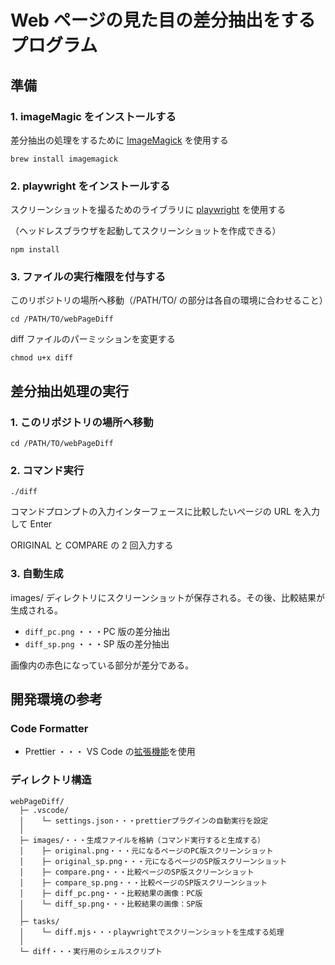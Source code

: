 # Web ページの見た目の差分抽出をするプログラム

## 準備

### 1. imageMagic をインストールする

差分抽出の処理をするために [ImageMagick](https://imagemagick.org/) を使用する

```
brew install imagemagick
```

### 2. playwright をインストールする

スクリーンショットを撮るためのライブラリに [playwright](https://github.com/microsoft/playwright) を使用する

（ヘッドレスブラウザを起動してスクリーンショットを作成できる）

```
npm install
```

### 3. ファイルの実行権限を付与する

このリポジトリの場所へ移動（/PATH/TO/ の部分は各自の環境に合わせること）

```
cd /PATH/TO/webPageDiff
```

diff ファイルのパーミッションを変更する

```
chmod u+x diff
```

## 差分抽出処理の実行

### 1. このリポジトリの場所へ移動

```
cd /PATH/TO/webPageDiff
```

### 2. コマンド実行

```
./diff
```

コマンドプロンプトの入力インターフェースに比較したいページの URL を入力して Enter

ORIGINAL と COMPARE の 2 回入力する

### 3. 自動生成

images/ ディレクトリにスクリーンショットが保存される。その後、比較結果が生成される。

- `diff_pc.png` ・・・PC 版の差分抽出
- `diff_sp.png` ・・・SP 版の差分抽出

画像内の赤色になっている部分が差分である。

## 開発環境の参考

### Code Formatter

- Prettier ・・・ VS Code の[拡張機能](https://marketplace.visualstudio.com/items?itemName=esbenp.prettier-vscode)を使用

### ディレクトリ構造

```
webPageDiff/
  ├─ .vscode/
  │    └─ settings.json・・・prettierプラグインの自動実行を設定
  │
  ├─ images/・・・生成ファイルを格納（コマンド実行すると生成する）
  │    ├─ original.png・・・元になるページのPC版スクリーンショット
  │    ├─ original_sp.png・・・元になるページのSP版スクリーンショット
  │    ├─ compare.png・・・比較ページのSP版スクリーンショット
  │    ├─ compare_sp.png・・・比較ページのSP版スクリーンショット
  │    ├─ diff_pc.png・・・比較結果の画像：PC版
  │    └─ diff_sp.png・・・比較結果の画像：SP版
  │
  ├─ tasks/
  │    └─ diff.mjs・・・playwrightでスクリーンショットを生成する処理
  │
  └─ diff・・・実行用のシェルスクリプト
```
